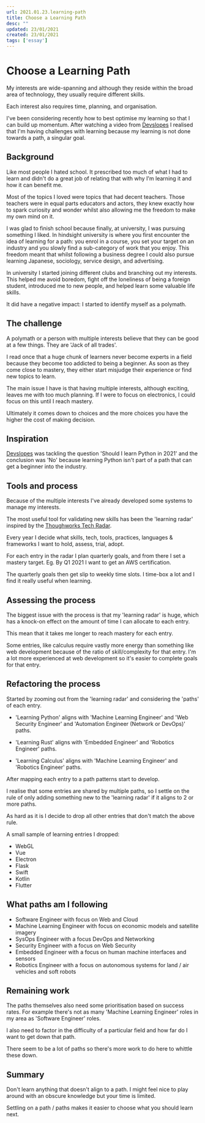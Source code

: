 ```yaml
---
url: 2021.01.23.learning-path
title: Choose a Learning Path
desc: ""
updated: 23/01/2021
created: 23/01/2021
tags: ['essay']
---
```


# Choose a Learning Path

My interests are wide-spanning and although they reside within the broad area of technology, they usually require different skills.

Each interest also requires time, planning, and organisation.

I've been considering recently how to best optimise my learning so that I can build up momentum. After watching a video from [Devslopes](https://www.youtube.com/watch?v=sO1ctUNQ1k8) I realised that I'm having challenges with learning because my learning is not done towards a path, a singular goal.

## Background

Like most people I hated school. It prescribed too much of what I had to learn and didn't do a great job of relating that with why I'm learning it and how it can benefit me.

Most of the topics I loved were topics that had decent teachers. Those teachers were in equal parts educators and actors, they knew exactly how to spark curiosity and wonder whilst also allowing me the freedom to make my own mind on it.

I was glad to finish school because finally, at university, I was pursuing something I liked. In hindsight university is where you first encounter the idea of learning for a path: you enrol in a course, you set your target on an industry and you slowly find a sub-category of work that you enjoy. This freedom meant that whilst following a business degree I could also pursue learning Japanese, sociology, service design, and advertising.

In university I started joining different clubs and branching out my interests. This helped me avoid boredom, fight off the loneliness of being a foreign student, introduced me to new people, and helped learn some valuable life skills.

It did have a negative impact: I started to identify myself as a polymath.

## The challenge

A polymath or a person with multiple interests believe that they can be good at a few things. They are 'Jack of all trades'.

I read once that a huge chunk of learners never become experts in a field because they become too addicted to being a beginner. As soon as they come close to mastery, they either start misjudge their experience or find new topics to learn.

The main issue I have is that having multiple interests, although exciting, leaves me with too much planning. If I were to focus on electronics, I could focus on this until I reach mastery.

Ultimately it comes down to choices and the more choices you have the higher the cost of making decision.

## Inspiration

[Devslopes](https://www.youtube.com/watch?v=sO1ctUNQ1k8) was tackling the question 'Should I learn Python in 2021' and the conclusion was 'No' because learning Python isn't part of a path that can get a beginner into the industry.

## Tools and process

Because of the multiple interests I've already developed some systems to manage my interests.

The most useful tool for validating new skills has been the 'learning radar' inspired by the [Thoughworks Tech Radar](https://www.thoughtworks.com/radar).

Every year I decide what skills, tech, tools, practices, languages & frameworks I want to hold, assess, trial, adopt.

For each entry in the radar I plan quarterly goals, and from there I set a mastery target. Eg. By Q1 2021 I want to get an AWS certification.

The quarterly goals then get slip to weekly time slots. I time-box a lot and I find it really useful when learning.

## Assessing the process

The biggest issue with the process is that my 'learning radar' is huge, which has a knock-on effect on the amount of time I can allocate to each entry.

This mean that it takes me longer to reach mastery for each entry.

Some entries, like calculus require vastly more energy than something like web development because of the ratio of skill/complexity for that entry. I'm a lot more experienced at web development so it's easier to complete goals for that entry.

## Refactoring the process

Started by zooming out from the 'learning radar' and considering the 'paths' of each entry.

- 'Learning Python' aligns with 'Machine Learning Engineer' and 'Web Security Engineer' and 'Automation Engineer (Network or DevOps)' paths.

- 'Learning Rust' aligns with 'Embedded Engineer' and 'Robotics Engineer' paths.

- 'Learning Calculus' aligns with 'Machine Learning Engineer' and 'Robotics Engineer' paths.

After mapping each entry to a path patterns start to develop.

I realise that some entries are shared by multiple paths, so I settle on the rule of only adding something new to the 'learning radar' if it aligns to 2 or more paths.

As hard as it is I decide to drop all other entries that don't match the above rule.

A small sample of learning entries I dropped:

- WebGL
- Vue
- Electron
- Flask
- Swift
- Kotlin
- Flutter

## What paths am I following

- Software Engineer with focus on Web and Cloud
- Machine Learning Engineer with focus on economic models and satellite imagery
- SysOps Engineer with a focus DevOps and Networking
- Security Engineer with a focus on Web Security
- Embedded Engineer with a focus on human machine interfaces and sensors
- Robotics Engineer with a focus on autonomous systems for land / air vehicles and soft robots

## Remaining work

The paths themselves also need some prioritisation based on success rates. For example there's not as many 'Machine Learning Engineer' roles in my area as 'Software Engineer' roles.

I also need to factor in the difficulty of a particular field and how far do I want to get down that path.

There seem to be a lot of paths so there's more work to do here to whittle these down.

## Summary

Don't learn anything that doesn't align to a path. I might feel nice to play around with an obscure knowledge but your time is limited.

Settling on a path / paths makes it easier to choose what you should learn next.